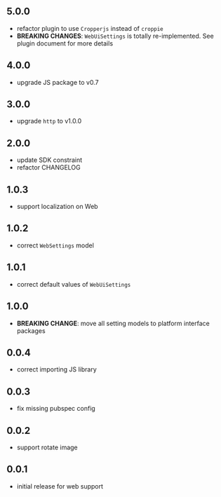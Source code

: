 ## 5.0.0

* refactor plugin to use `Cropperjs` instead of `croppie`
* **BREAKING CHANGES**: `WebUiSettings` is totally re-implemented. See plugin document for more details

## 4.0.0

* upgrade JS package to v0.7

## 3.0.0

* upgrade `http` to v1.0.0

## 2.0.0

* update SDK constraint
* refactor CHANGELOG

## 1.0.3

* support localization on Web

## 1.0.2

* correct `WebSettings` model

## 1.0.1

* correct default values of `WebUiSettings`

## 1.0.0

* **BREAKING CHANGE**: move all setting models to platform interface packages

## 0.0.4

* correct importing JS library

## 0.0.3

* fix missing pubspec config

## 0.0.2

* support rotate image

## 0.0.1

* initial release for web support